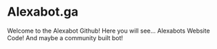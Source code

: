 # Alexabot.ga

Welcome to the Alexabot Github! Here you will see...
Alexabots Website Code!
And maybe a community built bot!
